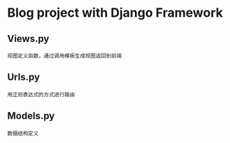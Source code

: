 # Blog project with Django Framework


## Views.py
    视图定义函数，通过调用模板生成视图返回到前端

## Urls.py
    用正则表达式的方式进行路由

## Models.py
    数据结构定义